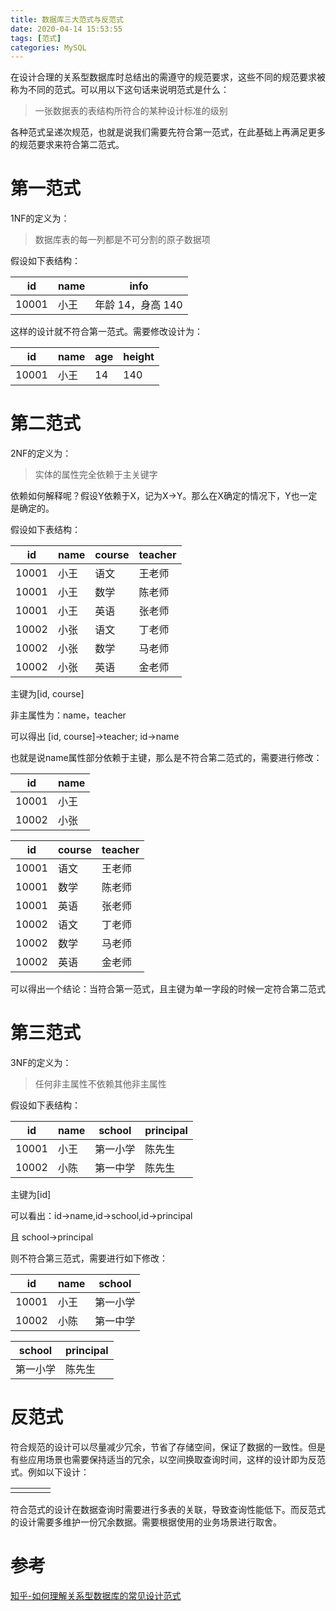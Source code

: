 ```yaml
---
title: 数据库三大范式与反范式
date: 2020-04-14 15:53:55
tags: [范式]
categories: MySQL
---
```




在设计合理的关系型数据库时总结出的需遵守的规范要求，这些不同的规范要求被称为不同的范式。可以用以下这句话来说明范式是什么：

> 一张数据表的表结构所符合的某种设计标准的级别

各种范式呈递次规范，也就是说我们需要先符合第一范式，在此基础上再满足更多的规范要求来符合第二范式。

# 第一范式

1NF的定义为：

> 数据库表的每一列都是不可分割的原子数据项

假设如下表结构：

| id    | name | info              |
| ----- | ---- | ----------------- |
| 10001 | 小王 | 年龄 14，身高 140 |

这样的设计就不符合第一范式。需要修改设计为：

| id    | name | age  | height |
| ----- | ---- | ---- | ------ |
| 10001 | 小王 | 14   | 140    |

# 第二范式

2NF的定义为：

> 实体的属性完全依赖于主关键字

依赖如何解释呢？假设Y依赖于X，记为X->Y。那么在X确定的情况下，Y也一定是确定的。

假设如下表结构：

| id    | name | course | teacher |
| ----- | ---- | ------ | ------- |
| 10001 | 小王 | 语文   | 王老师  |
| 10001 | 小王 | 数学   | 陈老师  |
| 10001 | 小王 | 英语   | 张老师  |
| 10002 | 小张 | 语文   | 丁老师  |
| 10002 | 小张 | 数学   | 马老师  |
| 10002 | 小张 | 英语   | 金老师  |

主键为[id, course]

非主属性为：name，teacher

可以得出 [id, course]->teacher; id->name

也就是说name属性部分依赖于主键，那么是不符合第二范式的，需要进行修改：

| id    | name |
| ----- | ---- |
| 10001 | 小王 |
| 10002 | 小张 |

| id    | course | teacher |
| ----- | ------ | ------- |
| 10001 | 语文   | 王老师  |
| 10001 | 数学   | 陈老师  |
| 10001 | 英语   | 张老师  |
| 10002 | 语文   | 丁老师  |
| 10002 | 数学   | 马老师  |
| 10002 | 英语   | 金老师  |

可以得出一个结论：当符合第一范式，且主键为单一字段的时候一定符合第二范式

# 第三范式

3NF的定义为：

> 任何非主属性不依赖其他非主属性

假设如下表结构：

| id    | name | school   | principal |
| ----- | ---- | -------- | --------- |
| 10001 | 小王 | 第一小学 | 陈先生    |
| 10002 | 小陈 | 第一中学 | 陈先生    |

主键为[id]

可以看出：id->name,id->school,id->principal

且 school->principal

则不符合第三范式，需要进行如下修改：

| id    | name | school   |
| ----- | ---- | -------- |
| 10001 | 小王 | 第一小学 |
| 10002 | 小陈 | 第一中学 |

| school   | principal |
| -------- | --------- |
| 第一小学 | 陈先生    |

# 反范式

符合规范的设计可以尽量减少冗余，节省了存储空间，保证了数据的一致性。但是有些应用场景也需要保持适当的冗余，以空间换取查询时间，这样的设计即为反范式。例如以下设计：

|      |      |      |      |
| ---- | ---- | ---- | ---- |
|      |      |      |      |





符合范式的设计在数据查询时需要进行多表的关联，导致查询性能低下。而反范式的设计需要多维护一份冗余数据。需要根据使用的业务场景进行取舍。

# 参考

[知乎-如何理解关系型数据库的常见设计范式](https://www.zhihu.com/question/24696366/answer/29189700 )

